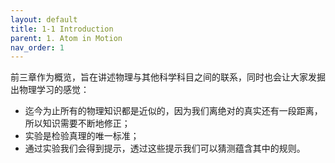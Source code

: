 ```yaml
---
layout: default
title: 1-1 Introduction
parent: 1. Atom in Motion
nav_order: 1
---
```

前三章作为概览，旨在讲述物理与其他科学科目之间的联系，同时也会让大家发掘出物理学习的感觉：
- 迄今为止所有的物理知识都是近似的，因为我们离绝对的真实还有一段距离，所以知识需要不断地修正；
- 实验是检验真理的唯一标准；
- 通过实验我们会得到提示，透过这些提示我们可以猜测蕴含其中的规则。
